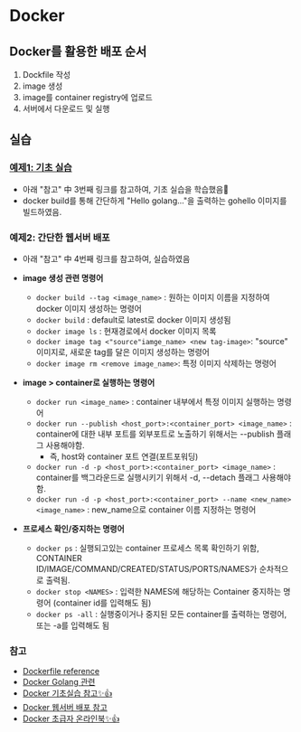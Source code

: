 # Docker

## Docker를 활용한 배포 순서
1. Dockfile 작성
2. image 생성
3. image를 container registry에 업로드
4. 서버에서 다운로드 및 실행 

## 실습

### [예제1: 기초 실습](https://github.com/sujiny-tech/TIL/blob/main/ETC/Docker/1.%20test_docker/Dockerfile)
+ 아래 "참고" 中 3번째 링크를 참고하여, 기초 실습을 학습했음📝
+ docker build를 통해 간단하게 "Hello golang..."을 출력하는 gohello 이미지를 빌드하였음. 

### 예제2: 간단한 웹서버 배포
+ 아래 "참고" 中 4번째 링크를 참고하여, 실습하였음

+ **image 생성 관련 명령어**
   + `docker build --tag <image_name>` : 원하는 이미지 이름을 지정하여 docker 이미지 생성하는 명령어
   + `docker build` : default로 latest로 docker 이미지 생성됨 
   + `docker image ls` : 현재경로에서 docker 이미지 목록
   + `docker image tag <"source"iamge_name> <new tag-image>`: "source" 이미지로, 새로운 tag를 달은 이미지 생성하는 명령어
   + `docker image rm <remove image_name>`: 특정 이미지 삭제하는 명령어

+ **image > container로 실행하는 명령어**
   + `docker run <image_name>` : container 내부에서 특정 이미지 실행하는 명령어
   + `docker run --publish <host_port>:<container_port> <image_name>` : container에 대한 내부 포트를 외부포트로 노출하기 위해서는 --publish 플래그 사용해야함. 
      + 즉, host와 container 포트 연결(포트포워딩)
   + `docker run -d -p <host_port>:<container_port> <image_name>` : container를 백그라운드로 실행시키기 위해서 -d, --detach 플래그 사용해야 함.
   + `docker run -d -p <host_port>:<container_port> --name <new_name> <image_name>` : new_name으로 container 이름 지정하는 명령어



+ **프로세스 확인/중지하는 명령어**
   + `docker ps` : 실행되고있는 container 프로세스 목록 확인하기 위함, CONTAINER ID/IMAGE/COMMAND/CREATED/STATUS/PORTS/NAMES가 순차적으로 출력됨.
   + `docker stop <NAMES>`  : 입력한 NAMES에 해당하는 Container 중지하는 명령어 (container id를 입력해도 됨)
   + `docker ps -all` : 실행중이거나 중지된 모든 container를 출력하는 명령어, 또는 -a를 입력해도 됨


### 참고
+ [Dockerfile reference](https://docs.docker.com/engine/reference/builder/)
+ [Docker Golang 관련](https://docs.docker.com/language/golang/build-images/)
+ [Docker 기초실습 참고✨👍](https://nayoungs.tistory.com/entry/Docker-Docker%EC%97%90-Go-%EB%B0%B0%ED%8F%AC%ED%95%98%EA%B8%B0)
+ [Docker 웹서버 배포 참고](https://docs.docker.com/language/golang/build-images/)
+ [Docker 초급자 온라인북✨👍](http://www.pyrasis.com/private/2014/11/30/publish-docker-for-the-really-impatient-book)
